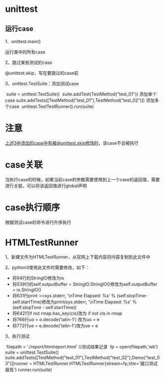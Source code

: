 # unittest

## 运行case

1、unittest.main()

运行类中的所有case

2、跳过某些测试的case

@unittest.skip，写在要跳过的case前

3、unittest.TestSuite：添加测试case

​    suite = unittest.TestSuite()
​    suite.addTest(TestMethod("test_01"))      添加单个case
​    suite.addTests([TestMethod("test_01"),TestMethod("test_02")])   添加多个case
​    unittest.TextTestRunner().run(suite)

# 注意

上述3中添加的case中有被@unittest.skip修饰时，该case不会被执行

# case关联

当执行case的时候，如果当前case的参数需要使用到上一个case的返回值，需要进行关联，可以将该返回值进行global声明



# case执行顺序

根据测试case的命令进行升序执行

# HTMLTestRunner

1、新建文件为HTMLTestRunner，从官网上下载内容将内容复制到此文件中

2、python3使用此文件时需要修改，如下：

+ 将94行的StringIO修改为io
+ 将539行的self.outputBuffer = StringIO.StringIO()修改为self.outputBuffer = io.StringIO()
+ 将631行print >>sys.stderr, '\nTime Elapsed: %s' % (self.stopTime-self.startTime)修改为print(sys.stderr, '\nTime Elapsed: %s' % (self.stopTime - self.startTime))
+ 将642行if not rmap.has_key(cls)改为 if not cls in rmap 
+ 将766行uo = o.decode('latin-1') 改为uo = e
+ 将772行ue = e.decode('latin-1')改为ue = e

3、执行测试

​    filepath = './report/htmlreport.html'     //测试结果记录
​    fp = open(filepath,'wb')
​    suite = unittest.TestSuite()
​    suite.addTests([TestMethod("test_01"),TestMethod("test_02"),Demo("test_03")])
​    runner = HTMLTestRunner.HTMLTestRunner(stream=fp,title='接口测试报告')
​    runner.run(suite)